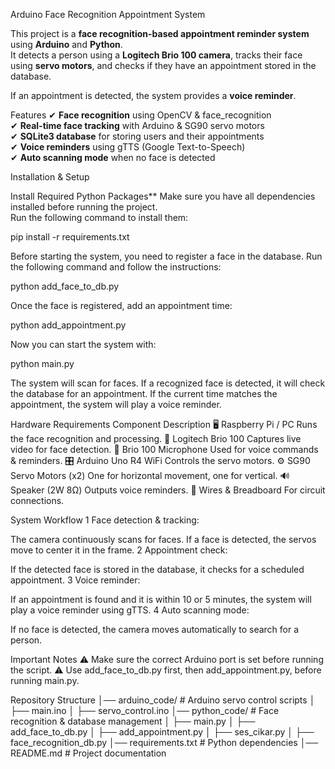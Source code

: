 Arduino Face Recognition Appointment System

This project is a **face recognition-based appointment reminder system** using **Arduino** and **Python**.  
It detects a person using a **Logitech Brio 100 camera**, tracks their face using **servo motors**, and checks if they have an appointment stored in the database.  

If an appointment is detected, the system provides a **voice reminder**.

Features
✔ **Face recognition** using OpenCV & face_recognition  
✔ **Real-time face tracking** with Arduino & SG90 servo motors  
✔ **SQLite3 database** for storing users and their appointments  
✔ **Voice reminders** using gTTS (Google Text-to-Speech)  
✔ **Auto scanning mode** when no face is detected  

Installation & Setup

Install Required Python Packages**
Make sure you have all dependencies installed before running the project.  
Run the following command to install them:  

pip install -r requirements.txt

Before starting the system, you need to register a face in the database.
Run the following command and follow the instructions:

python add_face_to_db.py

Once the face is registered, add an appointment time:

python add_appointment.py

Now you can start the system with:

python main.py

The system will scan for faces.
If a recognized face is detected, it will check the database for an appointment.
If the current time matches the appointment, the system will play a voice reminder.

Hardware Requirements
Component	Description
🖥 Raspberry Pi / PC	Runs the face recognition and processing.
🎥 Logitech Brio 100	Captures live video for face detection.
🎤 Brio 100 Microphone	Used for voice commands & reminders.
🎛 Arduino Uno R4 WiFi	Controls the servo motors.
⚙ SG90 Servo Motors (x2)	One for horizontal movement, one for vertical.
🔊 Speaker (2W 8Ω)	Outputs voice reminders.
🔌 Wires & Breadboard	For circuit connections.

System Workflow
1️ Face detection & tracking:

The camera continuously scans for faces.
If a face is detected, the servos move to center it in the frame.
2️ Appointment check:

If the detected face is stored in the database, it checks for a scheduled appointment.
3️ Voice reminder:

If an appointment is found and it is within 10 or 5 minutes, the system will play a voice reminder using gTTS.
4️ Auto scanning mode:

If no face is detected, the camera moves automatically to search for a person.

Important Notes
⚠ Make sure the correct Arduino port is set before running the script.
⚠ Use add_face_to_db.py first, then add_appointment.py, before running main.py.

Repository Structure
│── arduino_code/            # Arduino servo control scripts
│   ├── main.ino
│   ├── servo_control.ino
│── python_code/             # Face recognition & database management
│   ├── main.py
│   ├── add_face_to_db.py
│   ├── add_appointment.py
│   ├── ses_cikar.py
│   ├── face_recognition_db.py
│── requirements.txt         # Python dependencies
│── README.md                # Project documentation


